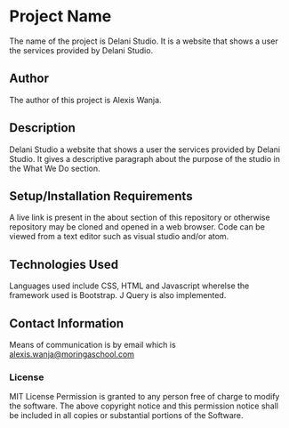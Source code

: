 # Project Name
The name of the project is Delani Studio. It is a website that shows a user the services provided by Delani Studio.

## Author
The author of this project is Alexis Wanja.

## Description
Delani Studio a website that shows a user the services provided by Delani Studio. It gives a descriptive paragraph about the purpose of the studio in the What We Do section.

## Setup/Installation Requirements
A live link is present in the about section of this repository or otherwise repository may be cloned and opened in a web browser.
Code can be viewed from a text editor such as visual studio and/or atom.

## Technologies Used
Languages used include CSS, HTML and Javascript wherelse the framework used is Bootstrap. J Query is also implemented.

## Contact Information
Means of communication is by email which is alexis.wanja@moringaschool.com

### License
MIT License
Permission is granted to any person free of charge to modify the software.
The above copyright notice and this permission notice shall be included in all copies or substantial portions of the Software.